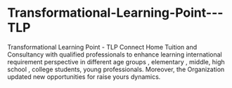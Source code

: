 # Transformational-Learning-Point---TLP
Transformational Learning Point - TLP Connect Home Tuition and Consultancy with qualified professionals to enhance learning international requirement perspective in different age groups , elementary , middle, high school , college students, young professionals. Moreover, the Organization updated new opportunities for raise yours dynamics.
